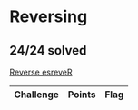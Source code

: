 # Reversing
## 24/24 solved

[Reverse esreveR](https://getyarn.io/yarn-clip/e6f98611-679a-4b17-be55-b1b1ec972c93)

|Challenge|Points|Flag|
|---------|------|----|
